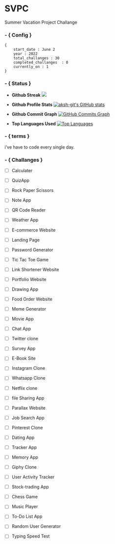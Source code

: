 # SVPC
Summer Vacation Project Challange 
### - { Config }
	{
		start_date : June 2
		year : 2022
		total_challanges : 30
		completed_challanges  : 0
		currently_on : 1
	}
### - { Status }
- **Github Streak**
<a href="http://www.github.com/aksh-git"><img src="https://github-readme-streak-stats.herokuapp.com/?user=aksh-git&stroke=ffffff&background=1c1917&ring=0891b2&fire=0891b2&currStreakNum=ffffff&currStreakLabel=0891b2&sideNums=ffffff&sideLabels=ffffff&dates=ffffff&hide_border=true" /></a>

- **Github Profile Stats**
<a href="http://www.github.com/aksh-git"><img src="https://github-readme-stats.vercel.app/api?username=aksh-git&show_icons=true&hide=&count_private=true&title_color=0891b2&text_color=ffffff&icon_color=0891b2&bg_color=1c1917&hide_border=true&show_icons=true" alt="aksh-git's GitHub stats" /></a>
- **Github Commit Graph**
<a href="http://www.github.com/aksh-git"><img src="https://activity-graph.herokuapp.com/graph?username=aksh-git&bg_color=1c1917&color=ffffff&line=0891b2&point=ffffff&area_color=1c1917&area=true&hide_border=true&custom_title=GitHub%20Commits%20Graph" alt="GitHub Commits Graph" /></a>

- **Top Languages Used**
<a href="https://github.com/aksh-git" align="left"><img src="https://github-readme-stats.vercel.app/api/top-langs/?username=aksh-git&langs_count=10&title_color=0891b2&text_color=ffffff&icon_color=0891b2&bg_color=1c1917&hide_border=true&locale=en&custom_title=Top%20%Languages" alt="Top Languages" /></a>

### - { terms }
 i've have to code every single day.

### - { Challanges }
- [ ] Calculater
- [ ] QuizApp
- [ ] Rock Paper Scissors
- [ ] Note App
- [ ] QR Code Reader
- [ ] Weather App
- [ ] E-commerce Website
- [ ] Landing Page
- [ ] Password Generator
- [ ] Tic Tac Toe Game
- [ ] Link Shortener Website
- [ ] Portfolio Website
- [ ] Drawing App
- [ ] Food Order Website
- [ ] Meme Generator
- [ ] Movie App
- [ ] Chat App
- [ ] Twitter clone
- [ ] Survey App
- [ ] E-Book Site
- [ ] Instagram Clone
- [ ] Whatsapp Clone 
- [ ] Netflix clone
- [ ] file Sharing App
- [ ] Parallax Website
- [ ] Job Search App
- [ ] Pinterest Clone
- [ ] Dating App
- [ ] Tracker App 
- [ ] Memory App
- [ ] Giphy Clone
- [ ] User Activity Tracker
- [ ] Stock-trading App
- [ ] Chess Game
- [ ] Music Player
- [ ] To-Do List App
- [ ] Random User Generator
- [ ] Typing Speed Test

